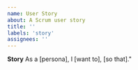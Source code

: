 ```yaml
---
name: User Story
about: A Scrum user story
title: ''
labels: 'story'
assignees: ''
---
```


<!-- Used "User Stories with Examples and Template" as a reference for the story sentence -->

**Story**
As a [persona], I [want to], [so that]."
